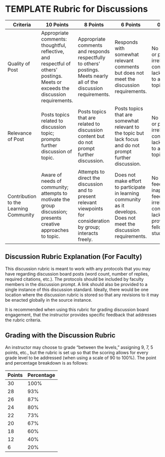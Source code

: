 # TEMPLATE Rubric for Discussions

|Criteria|10 Points|8 Points|6 Points|0 Points|
|---|---|---|---|---|
|Quality of Post|Appropriate comments: thoughtful, reflective, and respectful of others’ postings. Meets or exceeds the discussion requirements.|Appropriate comments and responds respectfully to others’ postings. Meets nearly all of the discussion requirements.|Responds with somewhat relevant comments but does not meet the discussion requirements.|No posting or posting of irrelevant content lacking effort to address topic.|
|Relevance of Post|Posts topics related to discussion topic; prompts further discussion of topic. |Posts topics that are related to discussion content but do not prompt further discussion.|Posts topics that are somewhat relevant to the topic but lack focus and do not prompt further discussion.|No posting or posting of irrelevant content lacking effort to address topic.|
|Contribution to the Learning Community|Aware of needs of community; attempts to motivate the group discussion; presents creative approaches to topic.|Attempts to direct the discussion and to present relevant viewpoints for consideration by group; interacts freely.|Does not make effort to participate in learning community as it develops. Does not meet the discussion requirements.|No feedback, inappropriate feedback, or irrelevant content lacking effort provided to fellow students.|

## Discussion Rubric Explanation (For Faculty)

This discussion rubric is meant to work with any protocols that you may have regarding discussion board posts (word count, number of replies, required citations, etc.). The protocols should be included by faculty members in the discussion prompt. A link should also be provided to a single instance of this discussion standard. Ideally, there would be one location where the discussion rubric is stored so that any revisions to it may be enacted globally in the source instance.

It is recommended when using this rubric for grading discussion board engagement, that the instructor provides specific feedback that addresses the rubric criteria.

## Grading with the Discussion Rubric

An instructor may choose to grade “between the levels,” assigning 9, 7, 5 points, etc., but the rubric is set up so that the scoring allows for every grade level to be addressed (when using a scale of 90 to 100%). The point and percentage breakdown is as follows:

|Points|Percentage|
|---|---|
|30|100%|
|28|93%|
|26|87%|
|24|80%|
|22|73%|
|20|67%|
|18|60%|
|12|40%|
|6|20%|

